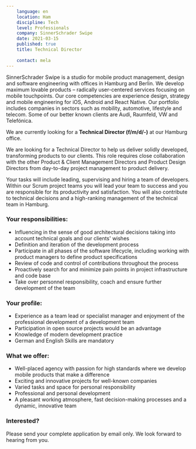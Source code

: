 ```yaml
---
    language: en
    location: Ham
    discipline: Tech
    level: Professionals
    company: SinnerSchrader Swipe
    date: 2021-03-15
    published: true
    title: Technical Director
     
    contact: mela
---
```

SinnerSchrader Swipe is a studio for mobile product management, design and software engineering with offices in Hamburg and Berlin. We develop maximum lovable products – radically user-centered services focusing on mobile touchpoints. Our core competencies are experience design, strategy and mobile engineering for iOS, Android and React Native. Our portfolio includes companies in sectors such as mobility, automotive, lifestyle and telecom. Some of our better known clients are Audi, Raumfeld, VW and Telefónica.

We are currently looking for a **Technical Director (f/m/d/-)** at our Hamburg office.

We are looking for a Technical Director to help us deliver solidly developed, transforming products to our clients. This role requires close collaboration with the other Product & Client Management Directors and Product Design Directors from day-to-day project management to product delivery.

Your tasks will include leading, supervising and hiring a team of developers. Within our Scrum project teams you will lead your team to success and you are responsible for its productivity and satisfaction. You will also contribute to technical decisions and a high-ranking management of the technical team in Hamburg.

### Your responsibilities:

- Influencing in the sense of good architectural decisions taking into account technical goals and our clients' wishes
- Definition and iteration of the development process
- Participate in all phases of the software lifecycle, including working with product managers to define product specifications
- Review of code and control of contributions throughout the process
- Proactively search for and minimize pain points in project infrastructure and code base
- Take over personnel responsibility, coach and ensure further development of the team

### Your profile:

- Experience as a team lead or specialist manager and enjoyment of the professional development of a development team
- Participation in open source projects would be an advantage
- Knowledge of modern development practice
- German and English Skills are mandatory

### What we offer:

- Well-placed agency with passion for high standards where we develop mobile products that make a difference
- Exciting and innovative projects for well-known companies
- Varied tasks and space for personal responsibility
- Professional and personal development
- A pleasant working atmosphere, fast decision-making processes and a dynamic, innovative team

### Interested?

Please send your complete application by email only. We look forward to hearing from you.
